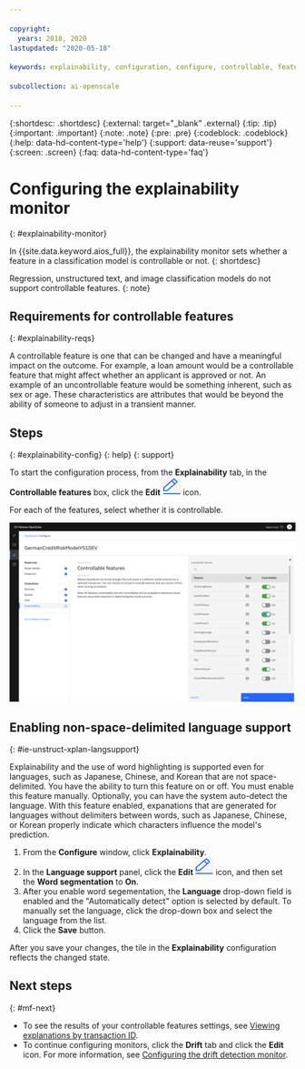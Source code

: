 ```yaml
---

copyright:
  years: 2018, 2020
lastupdated: "2020-05-18"

keywords: explainability, configuration, configure, controllable, feature

subcollection: ai-openscale

---
```


{:shortdesc: .shortdesc}
{:external: target="_blank" .external}
{:tip: .tip}
{:important: .important}
{:note: .note}
{:pre: .pre}
{:codeblock: .codeblock}
{:help: data-hd-content-type='help'}
{:support: data-reuse='support'}
{:screen: .screen}
{:faq: data-hd-content-type='faq'}

# Configuring the explainability monitor
{: #explainability-monitor}

In {{site.data.keyword.aios_full}}, the explainability monitor sets whether a feature in a classification model is controllable or not. 
{: shortdesc}

Regression, unstructured text, and image classification models do not support controllable features.
{: note}

## Requirements for controllable features
{: #explainability-reqs}

A controllable feature is one that can be changed and have a meaningful impact on the outcome. For example, a loan amount would be a controllable feature that might affect whether an applicant is approved or not. An example of an uncontrollable feature would be something inherent, such as sex or age. These characteristics are attributes that would be beyond the ability of someone to adjust in a transient manner.

## Steps
{: #explainability-config}
{: help} 
{: support}

To start the configuration process, from the **Explainability** tab, in the **Controllable features** box, click the **Edit** ![The edit icon is displayed](images/wos-edit-icon.png) icon.

For each of the features, select whether it is controllable. 

![The explainability configuration window with CheckingStatus, LoanDuration, LoanPurpose, LoanAmount, and OtherOnLoan features set to controllable](images/wos-explainability-controllable-features.png)


## Enabling non-space-delimited language support
{: #ie-unstruct-xplan-langsupport}

Explainability and the use of word highlighting is supported even for languages, such as Japanese, Chinese, and Korean that are not space-delimited. You have the ability to turn this feature on or off. You must enable this feature manually. Optionally, you can have the system auto-detect the language. With this feature enabled, expanations that are generated for languages without delimiters between words, such as Japanese, Chinese, or Korean properly indicate which characters influence the model's prediction. 

1. From the **Configure** window, click **Explainability**.
2. In the **Language support** panel, click the **Edit** ![The edit icon](/images/wos-edit-icon.png) icon, and then set the **Word segmentation** to **On**. 
3. After you enable word segementation, the **Language** drop-down field is enabled and the "Automatically detect" option is selected by default. To manually set the language, click the drop-down box and select the language from the list.
4. Click the **Save** button.

After you save your changes, the tile in the **Explainability** configuration reflects the changed state.

## Next steps
{: #mf-next}

- To see the results of your controllable features settings, see [Viewing explanations by transaction ID](/docs/ai-openscale?topic=ai-openscale-ie-ov#ie-view).
- To continue configuring monitors, click the **Drift** tab and click the **Edit** icon. For more information, see [Configuring the drift detection monitor](/docs/ai-openscale?topic=ai-openscale-behavior-drift-config).

